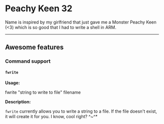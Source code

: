 # Peachy Keen 32

Name is inspired by my girlfriend that just gave me a Monster Peachy Keen (<3) which is so good that I had to write a shell in ARM.

---

## Awesome features

### Command support

#### `fwrite`

**Usage:**

fwrite "string to write to file" filename

**Description:**

`fwrite` currently allows you to write a string to a file. If the file doesn't exist, it will create it for you. I know, cool right? ^~^*
